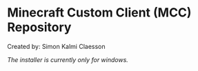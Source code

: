 # Minecraft Custom Client (MCC) Repository
 Created by: Simon Kalmi Claesson




*The installer is currently only for windows.*
